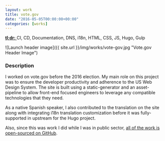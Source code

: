 ```yaml
---
layout: work
title: vote.gov
date: "2016-05-05T00:00:00+00:00"
categories: [works]
---
```


<a href="https://vote.gov" target="_blank">
  <strong>tl;dr:</strong>
</a> CI, CD, Documentation, DNS, i18n, HTML, CSS, JS, Hugo, Gulp

![Launch header image]({{ site.url }}/img/works/vote-gov.jpg "Vote.gov Header Image")

### Description

I worked on vote.gov before the 2016 election. My main role on this project was
to ensure the developer productivity and adherence to the US Web Design System.
The site is built using a static-generator and an asset-pipeline to allow
front-end focused engineers to leverage any compatible technologies that they
need.

As a native Spanish speaker, I also contributed to the translation on the site
along with integrating i18n translation customization before it was
fully-supported in upstream for the Hugo project.

Also, since this was work I did while I was in public sector, [all of the work is
open-sourced on GitHub][gh-link].

[gh-link]: https://github.com/usagov/vote-gov "The vote.gov codebase on GitHub."
